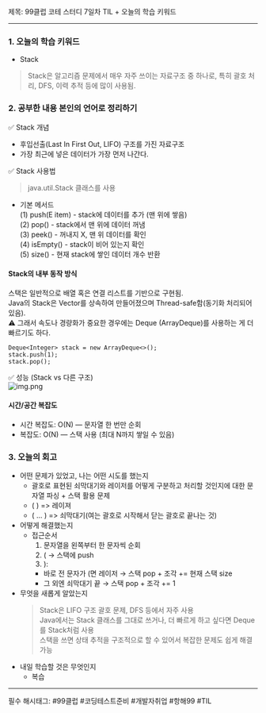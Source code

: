 제목: 99클럽 코테 스터디 7일차 TIL + 오늘의 학습 키워드

---
### 1. 오늘의 학습 키워드
  - Stack 
> Stack은 알고리즘 문제에서 매우 자주 쓰이는 자료구조 중 하나로, 특히 괄호 처리, DFS, 이력 추적 등에 많이 사용됨.
  
### 2. 공부한 내용 본인의 언어로 정리하기
✅ Stack 개념  
- 후입선출(Last In First Out, LIFO) 구조를 가진 자료구조
- 가장 최근에 넣은 데이터가 가장 먼저 나간다.
 
✅ Stack 사용법  
> java.util.Stack 클래스를 사용 
- 기본 메서드  
(1) push(E item) - stack에 데이터를 추가 (맨 위에 쌓음)  
(2) pop() - stack에서 맨 위에 데이터 꺼냄  
(3) peek() - 꺼내지 X, 맨 위 데이터를 확인   
(4) isEmpty() - stack이 비어 있는지 확인  
(5) size() - 현재 stack에 쌓인 데이터 개수 반환  

#### Stack의 내부 동작 방식
스택은 일반적으로 배열 혹은 연결 리스트를 기반으로 구현됨.  
Java의 Stack은 Vector를 상속하여 만들어졌으며 Thread-safe함(동기화 처리되어 있음).  
⚠️ 그래서 속도나 경량화가 중요한 경우에는 Deque (ArrayDeque)를 사용하는 게 더 빠르기도 하다.  
````
Deque<Integer> stack = new ArrayDeque<>();
stack.push(1);
stack.pop();
````
✅ 성능 (Stack vs 다른 구조)  
![img.png](img.png)

#### 시간/공간 복잡도
- 시간 복잡도: O(N) — 문자열 한 번만 순회 
- 복잡도: O(N) — 스택 사용 (최대 N까지 쌓일 수 있음)

### 3. 오늘의 회고 
- 어떤 문제가 있었고, 나는 어떤 시도를 했는지
  - 괄호로 표현된 쇠막대기와 레이저를 어떻게 구분하고 처리할 것인지에 대한 문자열 파싱 + 스택 활용 문제
  - ( ) => 레이져
  - ( ... ) => 쇠막대기(여는 괄호로 시작해서 닫는 괄호로 끝나는 것)
- 어떻게 해결했는지
  - 접근순서  
    1.	문자열을 왼쪽부터 한 문자씩 순회  
    2.	( → 스택에 push  
    3.	):  
    - 바로 전 문자가 (면 레이저 → 스택 pop + 조각 += 현재 스택 size
    - 그 외엔 쇠막대기 끝 → 스택 pop + 조각 += 1 
- 무엇을 새롭게 알았는지 
  > Stack은 LIFO 구조
  >	괄호 문제, DFS 등에서 자주 사용  
  >	Java에서는 Stack 클래스를 그대로 쓰거나, 더 빠르게 하고 싶다면 Deque를 Stack처럼 사용  
  >	스택을 쓰면 상태 추적을 구조적으로 할 수 있어서 복잡한 문제도 쉽게 해결 가능
- 내일 학습할 것은 무엇인지
  - 복습

----
필수 해시태그: #99클럽 #코딩테스트준비 #개발자취업 #항해99 #TIL
